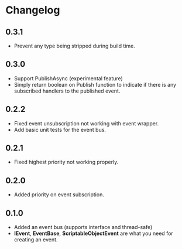 # Changelog
## 0.3.1
- Prevent any type being stripped during build time.

## 0.3.0
- Support PublishAsync (experimental feature)
- Simply return boolean on Publish function to indicate if there is any subscribed handlers to the published event.

## 0.2.2
- Fixed event unsubscription not working with event wrapper.
- Add basic unit tests for the event bus.

## 0.2.1
- Fixed highest priority not working properly.

## 0.2.0
- Added priority on event subscription.

## 0.1.0
- Added an event bus (supports interface and thread-safe)
- **IEvent**, **EventBase**, **ScriptableObjectEvent** are what you need for creating an event. 
